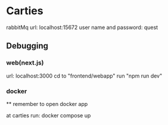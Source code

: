 # Carties

rabbitMq
url: localhost:15672
user name and  password: quest

## Debugging

### web(next.js)
url: localhost:3000
cd to  "frontend/webapp"
run "npm run dev"

### docker

** remember to open docker app

at carties run: docker compose up
